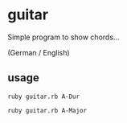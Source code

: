 # guitar
Simple program to show chords...

(German / English)

## usage

`ruby guitar.rb A-Dur`

`ruby guitar.rb A-Major`
